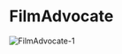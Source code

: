# FilmAdvocate
![FilmAdvocate-1](https://user-images.githubusercontent.com/13390789/62067867-bea9f980-b202-11e9-8515-224a4a527122.PNG)
